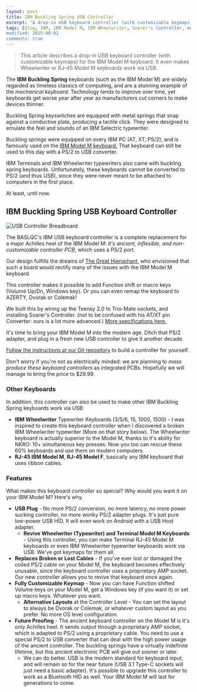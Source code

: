 ```yaml
---
layout: post
title: IBM Buckling Spring USB Controller
excerpt: "A drop-in USB keyboard controller (with customizable keymaps) for the IBM Model M keyboard. It even makes Wheelwriter or RJ-45 Model M keyboards work via USB."
tags: [blog, IBM, IBM Model M, IBM Wheelwriter, Soarer's Controller, mechanical keyboards]
modified: 2015-09-02
comments: true
---
```


> This article describes a drop-in USB keyboard controller (with customizable keymaps) for the IBM Model M keyboard. It even makes Wheelwriter or RJ-45 Model M keyboards work via USB.

The **IBM Buckling Spring** keyboards (such as the IBM Model M) are widely regarded as timeless classics of computing, and are a stunning example of the _mechanical keyboard_. Technology tends to improve over time, yet keyboards get worse year after year as manufacturers cut corners to make devices thinner.

Buckling Spring keyswitches are equipped with metal springs that snap against a conductive plate, producing a tactile click. They were designed to emulate the feel and sounds of an IBM Selectric typewriter.

Buckling springs were equipped on every IBM PC (AT, XT, PS/2), and is famously used on the [IBM Model M keyboard.](https://en.wikipedia.org/wiki/Model_M_keyboard) That keyboard can still be used to this day with a PS/2 to USB converter.

IBM Terminals and IBM Wheelwriter typewriters also came with buckling spring keyboards. Unfortunately, these keyboards cannot be converted to PS/2 (and thus USB), since they were never meant to be attached to computers in the first place.

At least, until now.

## IBM Buckling Spring USB Keyboard Controller

![USB Controller
Breadboard](http://i.imgur.com/ltkcI3g.jpg)

The BASLQC's IBM USB keyboard controller is a complete replacement for a major Achilles heel of the IBM Model M: _it's ancient, inflexible, and non-customizable controller PCB_, which uses a PS/2 port. 

Our design fulfills the dreams of [The Great Hierophant](http://nerdlypleasures.blogspot.com/), who envisioned that such a board would rectify many of the issues with the IBM Model M keyboard.

This controller makes it possible to add Function shift or macro keys (Volume Up/Dn, Windows key). Or you can even remap the keyboard to AZERTY, Dvorak or Colemak!

We built this by wiring up the Teensy 2.0 to Trio-Mate sockets, and installing Soarer's Controller. (not to be confused with his AT/XT pin Converter: ours is a lot more advanced.) [More specifications here.](https://github.com/BASLQC/ibm-wheelwriter-usb-controller/wiki)

It's time to bring your IBM Model M into the modern age. Ditch that PS/2 adapter, and plug in a fresh new USB controller to give it another decade. 

[Follow the instructions at our Git repository](https://github.com/BASLQC/ibm-wheelwriter-usb-controller/wiki) to build a controller for yourself. 

Don't worry if you're not as electrically minded: we are planning to _mass produce these keyboard controllers_ as integrated PCBs. Hopefully we will manage to bring the price to $29.99.

### Other Keyboards

In addition, this controller can also be used to make other IBM Buckling Spring keyboards work via USB:

* **IBM Wheelwriter** Typewriter Keyboards (3/5/6, 15, 1000, 1500) - I was inspired to create this keyboard controller when I discovered a broken IBM Wheelwriter typewriter (More on that story below). The Wheelwriter keyboard is actually superior to the Model M, thanks to it's ability for NKRO: 10+ simultaneous key presses. Now you too can rescue these 60% keyboards and use them on modern computers.
* **RJ-45 IBM Model M**, **RJ-45 Model F**, basically any IBM keyboard that uses ribbon cables.

### Features

What makes this keyboard controller so special? Why would you want it on your IBM Model M? Here's why.

* **USB Plug** - No more PS/2 conversion, no more latency, no more power sucking controller, no more wonky PS/2 adapter plugs. It's just pure low-power USB HID. It will even work on Android with a USB Host adapter.
  * **Revive Wheelwriter (Typewriter) and Terminal Model M Keyboards** - Using this controller, you can make Terminal RJ-45 Model M keyboards or even IBM Wheelwriter typewriter keyboards work via USB. We've got keymaps for them all.
* **Replaces Broken or Lost Cables** - If you've ever lost or damaged the coiled PS/2 cable on your Model M, the keyboard becomes effectively unusable, since the keyboard controller uses a proprietary AMP socket. Our new controller allows you to revive that keyboard once again.
* **Fully Customizable Keymap** - Now you can have Function shifted Volume keys on your Model M, get a Windows key (if you want it) or set up macro keys. Whatever you want.
  * **Alternative Layouts** at the Controller Level - You can set the layout to always be Dvorak or Colemak, or whatever custom layout as you prefer. No more OS level configuration.
* **Future Proofing** - The ancient keyboard controller on the Model M is it's only Achilles heel. It sends output through a proprietary AMP socket, which is adapted to PS/2 using a proprietary cable. You need to use a special PS/2 to USB converter that can deal with the high power usage of the ancient controller. The buckling springs have a virtually indefinite lifetime, but this ancient electronic PCB will give out sooner or later. 
  * We can do better. USB is the modern standard for keyboard input, and will remain so for the near future (USB 3.1 Type-C sockets will just need a basic adapter). It's possible to upgrade this controller to work as a Bluetooth HID as well. Your IBM Model M will last for generations to come.